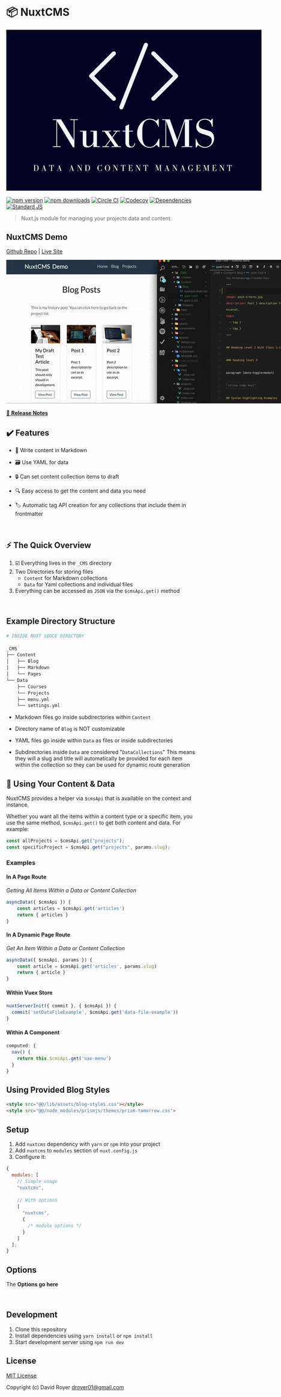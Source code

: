 # :package: NuxtCMS

<div style="width: 680px; margin-left: auto; margin-right: auto;">

  ![NuxtCMS Logo](./nuxtcms-logo-1200.png)
</div>

[![npm version][npm-version-src]][npm-version-href]
[![npm downloads][npm-downloads-src]][npm-downloads-href]
[![Circle CI][circle-ci-src]][circle-ci-href]
[![Codecov][codecov-src]][codecov-href]
[![Dependencies][david-dm-src]][david-dm-href]
[![Standard JS][standard-js-src]][standard-js-href]

> Nuxt.js module for managing your projects data and content.

## NuxtCMS Demo

<a target="_blank" rel="noopener" href="https://github.com/davidroyer/nuxtcms-demo">Github Repo</a> | <a target="_blank" rel="noopener" href="https://nuxtcms-demo.netlify.com/">Live Site</a>

<div style="width: 800px; margin-left: auto; margin-right: auto;">

  ![NuxtCMS Logo](./demo-800.gif)
</div>



[📖 **Release Notes**](./CHANGELOG.md)

## :heavy_check_mark: Features

- :memo: Write content in Markdown

- :card_file_box: Use YAML for data

- :lock: Can set content collection items to draft

- :mag: Easy access to get the content and data you need

- :label: Automatic tag API creation for any collections that include them in frontmatter
  <!-- - Easy & Consistent access -->

<br>

## :zap: The Quick Overview

1. :ballot_box_with_check: Everything lives in the `_CMS` directory
2. Two Directories for storing files
   - `Content` for Markdown collections
   - `Data` for Yaml collections and individual files
3. Everything can be accessed as `JSON` via the `$cmsApi.get()` method

<br>

## Example Directory Structure

```sh
# INSIDE NUXT SOUCE DIRECTORY

_CMS
├── Content
│   ├── Blog
│   ├── Markdown
│   └── Pages
└── Data
    ├── Courses
    └── Projects
    ├── menu.yml
    └── settings.yml
```

- Markdown files go inside subdirectories within `Content`

- Directory name of `Blog` is NOT customizable

- YAML files go inside within `Data` as files or inside subdirectories

- Subdirectories inside `Data` are considered "`DataCollections`"
  This means they will a slug and title will automatically be provided for each
  item within the collection so they can be used for dynamic route generation

## :page_facing_up: Using Your Content & Data

NuxtCMS provides a helper via `$cmsApi` that is available on the context and instance.

Whether you want all the items within a content type or a specific item, you use the same method, `$cmsApi.get()` to get both content and data. For example:

```js
const allProjects = $cmsApi.get("projects");
const specificProject = $cmsApi.get("projects", params.slug);
```

### Examples

#### In A Page Route

_Getting All Items Within a Data or Content Collection_

```js
asyncData({ $cmsApi }) {
    const articles = $cmsApi.get('articles')
    return { articles }
}
```

#### In A Dynamic Page Route

*Get An Item Within a Data or Content Collection*

```js
asyncData({ $cmsApi, params }) {
    const article = $cmsApi.get('articles', params.slug)
    return { article }
}
```

#### Within Vuex Store

```js
nuxtServerInit({ commit }, { $cmsApi }) {
  commit('setDataFileExample', $cmsApi.get('data-file-example'))
}
```

#### Within A Component

```jsx
computed: {
  nav() {
    return this.$cmsApi.get('nav-menu')
  }
}
```

## Using Provided Blog Styles

```html
<style src="@@/lib/assets/blog-styles.css"></style>
<style src="@@/node_modules/prismjs/themes/prism-tomorrow.css">
```

## Setup

1. Add `nuxtcms` dependency with `yarn` or `npm` into your project
2. Add `nuxtcms` to `modules` section of `nuxt.config.js`
3. Configure it:

```js
{
  modules: [
    // Simple usage
    "nuxtcms",

    // With options
    [
      "nuxtcms",
      {
        /* module options */
      }
    ]
  ];
}
```

## Options

The **Options go here**

<br>

## Development

1. Clone this repository
2. Install dependencies using `yarn install` or `npm install`
3. Start development server using `npm run dev`

## License

[MIT License](./LICENSE)

Copyright (c) David Royer <droyer01@gmail.com>

<!-- Badges -->

[npm-version-src]: https://img.shields.io/npm/dt/@droyer/nuxtcms.svg?style=flat-square
[npm-version-href]: https://npmjs.com/package/@droyer/nuxtcms
[npm-downloads-src]: https://img.shields.io/npm/v/@droyer/nuxtcms/latest.svg?style=flat-square
[npm-downloads-href]: https://npmjs.com/package/@droyer/nuxtcms
[circle-ci-src]: https://img.shields.io/circleci/project/github/davidroyer/nuxtcms.svg?style=flat-square
[circle-ci-href]: https://circleci.com/gh/davidroyer/nuxtcms
[codecov-src]: https://img.shields.io/codecov/c/github/davidroyer/nuxtcms.svg?style=flat-square
[codecov-href]: https://codecov.io/gh/davidroyer/nuxtcms
[david-dm-src]: https://david-dm.org/davidroyer/@droyer/nuxtcms/status.svg?style=flat-square
[david-dm-href]: https://david-dm.org/davidroyer/@droyer/nuxtcms
[standard-js-src]: https://img.shields.io/badge/code_style-standard-brightgreen.svg?style=flat-square
[standard-js-href]: https://standardjs.com
